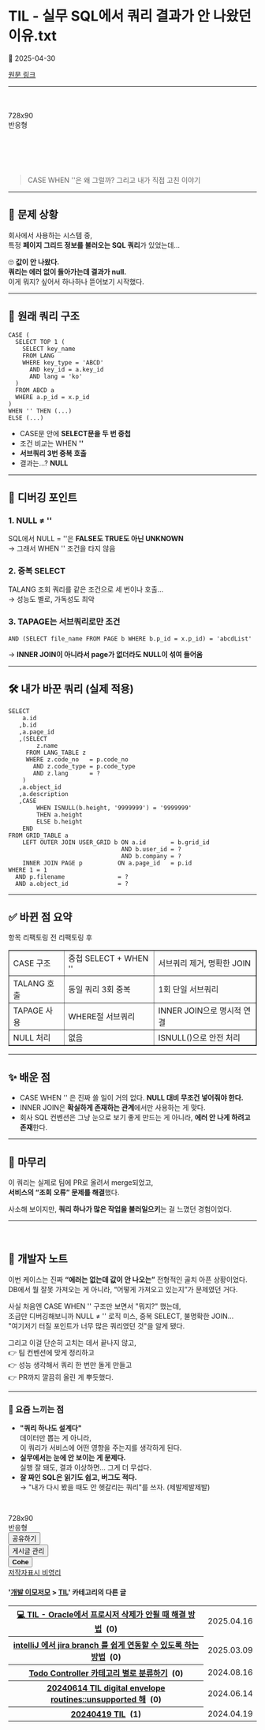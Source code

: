 # TIL - 실무 SQL에서 쿼리 결과가 안 나왔던 이유.txt

📅 2025-04-30

[원문 링크](https://code-chy.tistory.com/201)

---

<div class="area_view" id="article-view">
<script async="" crossorigin="anonymous" onerror="changeAdsenseToNaverAd()" src="https://pagead2.googlesyndication.com/pagead/js/adsbygoogle.js?client=ca-pub-9527582522912841"></script>
<!-- inventory -->
<ins class="adsbygoogle" data-ad-adfit-unit="DAN-nRFiQiN4avFYIKbk" data-ad-client="ca-pub-9527582522912841" data-ad-format="auto" data-ad-slot="3825649038" data-ad-type="inventory" data-full-width-responsive="true" style="margin:50px 0; display:block"></ins>
<script id="adsense_script">
     (adsbygoogle = window.adsbygoogle || []).push({});
</script>
<script>
    if(window.ObserveAdsenseUnfilledState !== undefined){ ObserveAdsenseUnfilledState(); }
</script>
<div data-tistory-react-app="NaverAd"></div>
<!-- System - START -->
<div class="revenue_unit_wrap">
<div class="revenue_unit_item adfit">
<div class="revenue_unit_info">728x90</div>
<ins class="kakao_ad_area" data-ad-height="90px" data-ad-unit="DAN-nP21vcNIK4cPjSVz" data-ad-width="728px" style="display: none;"></ins>
<script async="async" src="//t1.daumcdn.net/kas/static/ba.min.js" type="text/javascript"></script>
</div>
</div>
<div class="revenue_unit_wrap">
<div class="revenue_unit_item adsense responsive">
<div class="revenue_unit_info">반응형</div>
<script async="async" src="//pagead2.googlesyndication.com/pagead/js/adsbygoogle.js"></script>
<ins class="adsbygoogle" data-ad-client="ca-pub-9389330875359141" data-ad-format="auto" data-ad-host="ca-host-pub-9691043933427338" style="display: block;"></ins>
<script>(adsbygoogle = window.adsbygoogle || []).push({});</script>
</div>
</div>
<!-- System - END -->
<div class="contents_style"><h1> </h1>
<blockquote data-ke-style="style1">
<p data-ke-size="size16">CASE WHEN ''은 왜 그럴까? 그리고 내가 직접 고친 이야기</p>
</blockquote>
<hr data-ke-style="style1">
<h2 data-ke-size="size26">🧩 문제 상황</h2>
<p data-ke-size="size16">회사에서 사용하는 시스템 중,<br/>특정 <b>페이지 그리드 정보를 불러오는 SQL 쿼리</b>가 있었는데…</p>
<p data-ke-size="size16">🙄 <b>값이 안 나왔다.</b><br/><b>쿼리는 에러 없이 돌아가는데 결과가 null.</b><br/>이게 뭐지? 싶어서 하나하나 뜯어보기 시작했다.</p>
<hr data-ke-style="style1"/>
<h2 data-ke-size="size26">👀 원래 쿼리 구조</h2>
<pre class="bash" data-ke-language="bash"><code>CASE (
  SELECT TOP 1 (
    SELECT key_name 
    FROM LANG 
    WHERE key_type = 'ABCD'
      AND key_id = a.key_id
      AND lang = 'ko'
  )
  FROM ABCD a
  WHERE a.p_id = x.p_id
)
WHEN '' THEN (...)
ELSE (...)</code></pre>
<ul data-ke-list-type="disc" style="list-style-type: disc;">
<li>CASE문 안에 <b>SELECT문을 두 번 중첩</b></li>
<li>조건 비교는 WHEN <b>''</b></li>
<li><b>서브쿼리 3번 중복 호출</b></li>
<li>결과는...? <b>NULL</b></li>
</ul>
<hr data-ke-style="style1"/>
<h2 data-ke-size="size26">🧠 디버깅 포인트</h2>
<h3 data-ke-size="size23">1. NULL ≠ ''</h3>
<p data-ke-size="size16">SQL에서 NULL = ''은 <b>FALSE도 TRUE도 아닌 UNKNOWN</b><br/>→ 그래서 WHEN '' 조건을 타지 않음</p>
<h3 data-ke-size="size23">2. 중복 SELECT</h3>
<p data-ke-size="size16">TALANG 조회 쿼리를 같은 조건으로 세 번이나 호출…<br/>→ 성능도 별로, 가독성도 최악</p>
<h3 data-ke-size="size23">3. TAPAGE는 서브쿼리로만 조건</h3>
<pre class="bash" data-ke-language="bash"><code>AND (SELECT file_name FROM PAGE b WHERE b.p_id = x.p_id) = 'abcdList'</code></pre>
<p data-ke-size="size16">→ <b>INNER JOIN이 아니라서 page가 없더라도 NULL이 섞여 들어옴</b></p>
<hr data-ke-style="style1"/>
<h2 data-ke-size="size26">🛠️ 내가 바꾼 쿼리 (실제 적용)</h2>
<pre class="bash" data-ke-language="bash"><code>SELECT
    a.id                     
   ,b.id                          
   ,a.page_id              
   ,(SELECT
        z.name
     FROM LANG_TABLE z
     WHERE z.code_no   = p.code_no
       AND z.code_type = p.code_type
       AND z.lang      = ?
    )                         
   ,a.object_id               
   ,a.description             
   ,CASE
        WHEN ISNULL(b.height, '9999999') = '9999999'
        THEN a.height
        ELSE b.height
    END                
FROM GRID_TABLE a
    LEFT OUTER JOIN USER_GRID b ON a.id       = b.grid_id
                                AND b.user_id = ?
                                AND b.company = ?
    INNER JOIN PAGE p          ON a.page_id   = p.id
WHERE 1 = 1
  AND p.filename               = ?
  AND a.object_id              = ?</code></pre>
<hr data-ke-style="style1"/>
<h2 data-ke-size="size26">✅ 바뀐 점 요약</h2>
<p data-ke-size="size16">항목 리팩토링 전 리팩토링 후</p>
<table border="1" data-ke-align="alignLeft" style="border-collapse: collapse; width: 100%;">
<tbody>
<tr>
<td>CASE 구조</td>
<td>중첩 SELECT + WHEN ''</td>
<td>서브쿼리 제거, 명확한 JOIN</td>
</tr>
<tr>
<td>TALANG 호출</td>
<td>동일 쿼리 3회 중복</td>
<td>1회 단일 서브쿼리</td>
</tr>
<tr>
<td>TAPAGE 사용</td>
<td>WHERE절 서브쿼리</td>
<td>INNER JOIN으로 명시적 연결</td>
</tr>
<tr>
<td>NULL 처리</td>
<td>없음</td>
<td>ISNULL()으로 안전 처리</td>
</tr>
</tbody>
</table>
<hr data-ke-style="style1"/>
<h2 data-ke-size="size26">✨ 배운 점</h2>
<ul data-ke-list-type="disc" style="list-style-type: disc;">
<li>CASE WHEN '' 은 진짜 쓸 일이 거의 없다. <b>NULL 대비 무조건 넣어줘야 한다.</b></li>
<li>INNER JOIN은 <b>확실하게 존재하는 관계</b>에서만 사용하는 게 맞다.</li>
<li>회사 SQL 컨벤션은 그냥 눈으로 보기 좋게 만드는 게 아니라, <b>에러 안 나게 하려고 존재</b>한다.</li>
</ul>
<hr data-ke-style="style1"/>
<h2 data-ke-size="size26">📌 마무리</h2>
<p data-ke-size="size16">이 쿼리는 실제로 팀에 PR로 올려서 merge되었고,<br/><b>서비스의 “조회 오류” 문제를 해결</b>했다.</p>
<p data-ke-size="size16">사소해 보이지만, <b>쿼리 하나가 많은 작업을 불러일으키</b>는 걸 느꼈던 경험이었다.</p>
<hr data-ke-style="style1"/>
<p data-ke-size="size16"> </p>
<h2 data-end="121" data-ke-size="size26" data-start="109">💬 개발자 노트</h2>
<p data-end="227" data-ke-size="size16" data-start="123">이번 케이스는 진짜 <b>“에러는 없는데 값이 안 나오는”</b> 전형적인 골치 아픈 상황이었다.<br/>DB에서 뭘 잘못 가져오는 게 아니라, “어떻게 가져오고 있는지”가 문제였던 거다.</p>
<p data-end="366" data-ke-size="size16" data-start="229">사실 처음엔 CASE WHEN '' 구조만 보면서 "뭐지?" 했는데,<br/>조금만 디버깅해보니까 NULL ≠ '' 로직 미스, 중복 SELECT, 불명확한 JOIN…<br/>"여기저기 터질 포인트가 너무 많은 쿼리였던 것"을 알게 됐다.</p>
<p data-end="466" data-ke-size="size16" data-start="368">그리고 이걸 단순히 고치는 데서 끝나지 않고,<br/>👉 팀 컨벤션에 맞게 정리하고<br/>👉 성능 생각해서 쿼리 한 번만 돌게 만들고<br/>👉 PR까지 깔끔히 올린 게 뿌듯했다.</p>
<hr data-end="471" data-ke-style="style1" data-start="468"/>
<h3 data-end="488" data-ke-size="size23" data-start="473">🌱 요즘 느끼는 점</h3>
<ul data-end="691" data-ke-list-type="disc" data-start="489" style="list-style-type: disc;">
<li data-end="562" data-start="489"><b>"쿼리 하나도 설계다"</b><br/>데이터만 뽑는 게 아니라,<br/>이 쿼리가 서비스에 어떤 영향을 주는지를 생각하게 된다.</li>
<li data-end="623" data-start="564"><b>실무에서는 눈에 안 보이는 게 문제다.</b><br/>실행 잘 돼도, 결과 이상하면… 그게 더 무섭다. </li>
<li data-end="691" data-start="625"><b>잘 짜인 SQL은 읽기도 쉽고, 버그도 적다.</b><br/>→ "내가 다시 봤을 때도 안 헷갈리는 쿼리"를 쓰자. (제발제발제발)</li>
</ul>
<p data-ke-size="size16"> </p></hr></div>
<!-- System - START -->
<div class="revenue_unit_wrap">
<div class="revenue_unit_item adfit">
<div class="revenue_unit_info">728x90</div>
<ins class="kakao_ad_area" data-ad-height="90px" data-ad-unit="DAN-Zam346sFty2LTccN" data-ad-width="728px" style="display: none;"></ins>
<script async="async" src="//t1.daumcdn.net/kas/static/ba.min.js" type="text/javascript"></script>
</div>
</div>
<div class="revenue_unit_wrap">
<div class="revenue_unit_item adsense responsive">
<div class="revenue_unit_info">반응형</div>
<script async="async" src="//pagead2.googlesyndication.com/pagead/js/adsbygoogle.js"></script>
<ins class="adsbygoogle" data-ad-client="ca-pub-9389330875359141" data-ad-format="auto" data-ad-host="ca-host-pub-9691043933427338" style="display: block;"></ins>
<script>(adsbygoogle = window.adsbygoogle || []).push({});</script>
</div>
</div>
<!-- System - END -->
<div class="container_postbtn #post_button_group">
<div class="postbtn_like"><script>window.ReactionButtonType = 'reaction';
window.ReactionApiUrl = '//code-chy.tistory.com/reaction';
window.ReactionReqBody = {
    entryId: 201
}</script>
<div class="wrap_btn" data-tistory-react-app="Reaction" id="reaction-201"></div><div class="wrap_btn wrap_btn_share"><button aria-expanded="false" class="btn_post sns_btn btn_share" data-blog-title="Cohe" data-description="CASE WHEN ''은 왜 그럴까? 그리고 내가 직접 고친 이야기🧩 문제 상황회사에서 사용하는 시스템 중,특정 페이지 그리드 정보를 불러오는 SQL 쿼리가 있었는데…🙄 값이 안 나왔다.쿼리는 에러 없이 돌아가는데 결과가 null.이게 뭐지? 싶어서 하나하나 뜯어보기 시작했다.👀 원래 쿼리 구조CASE ( SELECT TOP 1 ( SELECT key_name FROM LANG WHERE key_type = 'ABCD' AND key_id = a.key_id AND lang = 'ko' ) FROM ABCD a WHERE a.p_id = x.p_id)WHEN '' THEN (...)ELSE (...)CASE문 안에 SELECT문을 두 번 중첩조건 비교는 .." data-pc-url="https://code-chy.tistory.com/201" data-profile-image="https://tistory1.daumcdn.net/tistory/5646409/attach/8bf562b73e38446a9f0bb065fc30f867" data-profile-name="코헤0121" data-relative-pc-url="/201" data-thumbnail-url="https://t1.daumcdn.net/tistory_admin/static/images/openGraph/opengraph.png" data-title="💻 TIL - 실무 SQL에서 쿼리 결과가 안 나왔던 이유.txt" type="button"><span class="ico_postbtn ico_share">공유하기</span></button>
<div class="layer_post" id="tistorySnsLayer"></div>
</div><div class="wrap_btn wrap_btn_etc" data-category-visibility="public" data-entry-id="201" data-entry-visibility="public"><button aria-expanded="false" class="btn_post btn_etc2" type="button"><span class="ico_postbtn ico_etc">게시글 관리</span></button>
<div class="layer_post" id="tistoryEtcLayer"></div>
</div></div>
<button class="btn_menu_toolbar btn_subscription #subscribe" data-blog-id="5646409" data-device="web_pc" data-tiara-action-name="구독 버튼_클릭" data-url="https://code-chy.tistory.com/201" type="button"><em class="txt_state"></em><strong class="txt_tool_id">Cohe</strong><span class="img_common_tistory ico_check_type1"></span></button> <div class="postbtn_ccl" data-ccl-derive="1" data-ccl-type="6">
<a class="link_ccl" href="https://creativecommons.org/licenses/by-nc/4.0/deed.ko" rel="license" target="_blank">
<span class="bundle_ccl">
<span class="ico_postbtn ico_ccl1">저작자표시</span> <span class="ico_postbtn ico_ccl2">비영리</span>
</span>
</a>
</div>
<!--
            <rdf:RDF xmlns="https://web.resource.org/cc/" xmlns:dc="https://purl.org/dc/elements/1.1/" xmlns:rdf="https://www.w3.org/1999/02/22-rdf-syntax-ns#">
                <Work rdf:about="">
                    <license rdf:resource="https://creativecommons.org/licenses/by-nc/4.0/deed.ko" />
                </Work>
                <License rdf:about="https://creativecommons.org/licenses/by-nc/4.0/deed.ko">
                    <permits rdf:resource="https://web.resource.org/cc/Reproduction"/>
                    <permits rdf:resource="https://web.resource.org/cc/Distribution"/>
                    <requires rdf:resource="https://web.resource.org/cc/Notice"/>
                    <requires rdf:resource="https://web.resource.org/cc/Attribution"/>
                    <permits rdf:resource="https://web.resource.org/cc/DerivativeWorks"/>
<prohibits rdf:resource="https://web.resource.org/cc/CommercialUse"/>

                </License>
            </rdf:RDF>
            --> <div data-tistory-react-app="SupportButton"></div>
</div>
<!-- PostListinCategory - START -->
<div class="another_category another_category_color_gray">
<h4>'<a href="/category/%EA%B0%9C%EB%B0%9C%20%EC%9D%B4%EB%AA%A8%EC%A0%80%EB%AA%A8">개발 이모저모</a> &gt; <a href="/category/%EA%B0%9C%EB%B0%9C%20%EC%9D%B4%EB%AA%A8%EC%A0%80%EB%AA%A8/TIL">TIL</a>' 카테고리의 다른 글</h4>
<table>
<tr>
<th><a href="/200">💻 TIL - Oracle에서 프로시저 삭제가 안될 때 해결 방법</a>  <span>(0)</span></th>
<td>2025.04.16</td>
</tr>
<tr>
<th><a href="/197">intelliJ 에서 jira branch 를 쉽게 연동할 수 있도록 하는 방법</a>  <span>(0)</span></th>
<td>2025.03.09</td>
</tr>
<tr>
<th><a href="/143">Todo Controller 카테고리 별로 분류하기</a>  <span>(0)</span></th>
<td>2024.08.16</td>
</tr>
<tr>
<th><a href="/112">20240614 TIL digital envelope routines::unsupported 해</a>  <span>(0)</span></th>
<td>2024.06.14</td>
</tr>
<tr>
<th><a href="/109">20240419 TIL</a>  <span>(1)</span></th>
<td>2024.04.19</td>
</tr>
</table>
</div>
<!-- PostListinCategory - END -->
</div>
